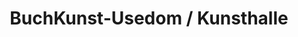 ---
title: "BuchKunst-Usedom / Kunsthalle"
url: /heringsdorf/buchkunst-usedom-kunsthalle-bahnhof/
shop: Bücher
---